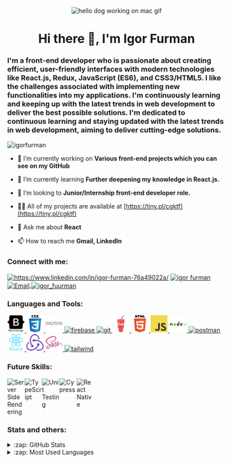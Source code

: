 

<p align="center"> <img src="https://i.imgur.com/LKCF5eF.gif" alt="hello dog working on mac gif" height="400" width="700"  /> </p>


<h1 align="center">Hi there 👋, I'm Igor Furman</h1>
<h3 align="left">I'm a front-end developer who is passionate about creating efficient, user-friendly interfaces with modern technologies like React.js, Redux, JavaScript (ES6), and CSS3/HTML5. I like the challenges associated with implementing new functionalities into my applications. I'm continuously learning and keeping up with the latest trends in web development to deliver the best possible solutions. I'm dedicated to continuous learning and staying updated with the latest trends in web development, aiming to deliver cutting-edge solutions.</h3>

<p align="left"> <img src="https://komarev.com/ghpvc/?username=igorfurman&label=Profile%20views&color=0e75b6&style=flat" alt="igorfurman" /> </p>

- 🔭 I’m currently working on **Various front-end projects which you can see on my GitHub**

- 🌱 I’m currently learning **Further deepening my knowledge in React.js.**

- 👯 I’m looking to **Junior/Internship front-end developer role.**

- 👨‍💻 All of my projects are available at [https://tiny.pl/cgktf](https://tiny.pl/cgktf)

- 💬 Ask me about **React**

- 📫 How to reach me **Gmail, LinkedIn**

<h3 align="left">Connect with me:</h3>
<p align="left">
<a href="https://www.linkedin.com/in/igor-furman-76a49022a/" target="blank"><img align="center" src="https://raw.githubusercontent.com/rahuldkjain/github-profile-readme-generator/master/src/images/icons/Social/linked-in-alt.svg" alt="https://www.linkedin.com/in/igor-furman-76a49022a/" height="30" width="40" /></a>
<a href="https://www.facebook.com/igor.furman.7" target="blank"><img align="center" src="https://raw.githubusercontent.com/rahuldkjain/github-profile-readme-generator/master/src/images/icons/Social/facebook.svg" alt="igor furman" height="30" width="40" /></a>
    <a href="mailto:igorfurman555@gmail.com">
        <img align="center" src="https://upload.wikimedia.org/wikipedia/commons/thumb/7/7e/Gmail_icon_%282020%29.svg/768px-Gmail_icon_%282020%29.svg.png" alt="Email" height="30" width="40" />
    </a>
    <a href="https://instagram.com/igor_fuurman" target="blank"><img align="center" src="https://raw.githubusercontent.com/rahuldkjain/github-profile-readme-generator/master/src/images/icons/Social/instagram.svg" alt="igor_fuurman" height="30" width="40" /></a>
</p>

<h3 align="left">Languages and Tools:</h3>
<p align="left"> <a href="https://getbootstrap.com" target="_blank" rel="noreferrer"> <img src="https://raw.githubusercontent.com/devicons/devicon/master/icons/bootstrap/bootstrap-plain-wordmark.svg" alt="bootstrap" width="40" height="40"/> </a> <a href="https://www.w3schools.com/css/" target="_blank" rel="noreferrer"> <img src="https://raw.githubusercontent.com/devicons/devicon/master/icons/css3/css3-original-wordmark.svg" alt="css3" width="40" height="40"/> </a> <a href="https://expressjs.com" target="_blank" rel="noreferrer"> <img src="https://raw.githubusercontent.com/devicons/devicon/master/icons/express/express-original-wordmark.svg" alt="express" width="40" height="40"/> </a> <a href="https://firebase.google.com/" target="_blank" rel="noreferrer"> <img src="https://www.vectorlogo.zone/logos/firebase/firebase-icon.svg" alt="firebase" width="40" height="40"/> </a> <a href="https://git-scm.com/" target="_blank" rel="noreferrer"> <img src="https://www.vectorlogo.zone/logos/git-scm/git-scm-icon.svg" alt="git" width="40" height="40"/> </a> <a href="https://gulpjs.com" target="_blank" rel="noreferrer"> <img src="https://raw.githubusercontent.com/devicons/devicon/master/icons/gulp/gulp-plain.svg" alt="gulp" width="40" height="40"/> </a> <a href="https://www.w3.org/html/" target="_blank" rel="noreferrer"> <img src="https://raw.githubusercontent.com/devicons/devicon/master/icons/html5/html5-original-wordmark.svg" alt="html5" width="40" height="40"/> </a> <a href="https://developer.mozilla.org/en-US/docs/Web/JavaScript" target="_blank" rel="noreferrer"> <img src="https://raw.githubusercontent.com/devicons/devicon/master/icons/javascript/javascript-original.svg" alt="javascript" width="40" height="40"/> </a> <a href="https://nodejs.org" target="_blank" rel="noreferrer"> <img src="https://raw.githubusercontent.com/devicons/devicon/master/icons/nodejs/nodejs-original-wordmark.svg" alt="nodejs" width="40" height="40"/> </a> <a href="https://postman.com" target="_blank" rel="noreferrer"> <img src="https://www.vectorlogo.zone/logos/getpostman/getpostman-icon.svg" alt="postman" width="40" height="40"/> </a> <a href="https://reactjs.org/" target="_blank" rel="noreferrer"> <img src="https://raw.githubusercontent.com/devicons/devicon/master/icons/react/react-original-wordmark.svg" alt="react" width="40" height="40"/> </a> <a href="https://redux.js.org" target="_blank" rel="noreferrer"> <img src="https://raw.githubusercontent.com/devicons/devicon/master/icons/redux/redux-original.svg" alt="redux" width="40" height="40"/> </a> <a href="https://sass-lang.com" target="_blank" rel="noreferrer"> <img src="https://raw.githubusercontent.com/devicons/devicon/master/icons/sass/sass-original.svg" alt="sass" width="40" height="40"/> </a> <a href="https://tailwindcss.com/" target="_blank" rel="noreferrer"> <img src="https://www.vectorlogo.zone/logos/tailwindcss/tailwindcss-icon.svg" alt="tailwind" width="40" height="40"/> </a> </p>

<h3 align="left">Future Skills:</h3>
<p align="left">
<img align="left" alt="Server Side Rendering" width="40" src="https://seeklogo.com/images/N/next-js-logo-7929BCD36F-seeklogo.com.png" />
<img align="left" alt="TypeScript" width="40" src="https://upload.wikimedia.org/wikipedia/commons/thumb/4/4c/Typescript_logo_2020.svg/768px-Typescript_logo_2020.svg.png?20221110153201" />
<img align="left" alt="Unit Testing" width="40" src="https://seeklogo.com/images/J/jest-logo-F9901EBBF7-seeklogo.com.png" />
<img align="left" alt="Cypress" width="40" src="https://avatars.githubusercontent.com/u/8908513?s=200&v=4" />
<img align="left" alt="React Native" width="40" src="https://seeklogo.com/images/R/react-native-logo-221C671C70-seeklogo.com.png" />
</p>
<br clear="left"/>

<h3 align="left">Stats and others:</h3>
<p align="left">
<details>
  <summary>:zap: GitHub Stats</summary>

  ![Igor's GitHub stats](https://github-readme-stats.vercel.app/api?username=IgorFurman&show_icons=true&theme=tokyonight)

</details>

<details>
  <summary>:zap: Most Used Languages</summary>

  ![Top Langs](https://github-readme-stats.vercel.app/api/top-langs/?username=IgorFurman&theme=tokyonight&layout=donut-vertical)

</details>


</p>
